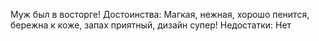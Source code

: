Муж был в восторге!
 Достоинства:
Магкая, нежная, хорошо пенится, бережна к коже, запах приятный, дизайн супер!
Недостатки:
Нет 